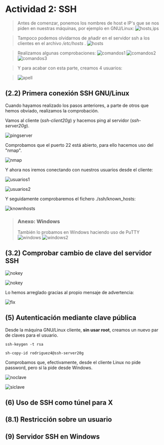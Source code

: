 # Actividad 2: SSH

>Antes de comenzar, ponemos los nombres de host e IP's que se nos piden en nuestras máquinas, por ejemplo en GNU/Linux:
>![hosts,ips](img/1hostnameeip.png)

>Tampoco podemos olvidarnos de añadir en el servidor ssh a los clientes en el archivo */etc/hosts* .
>![hosts](img/2clientesanadiralhosts.png)

>Realizamos algunas comprobaciones:
>![comandos1](img/4comandoparte1.png)
>![comandos2](img/4comandosparte2.png)
>![comandos3](img/4comandosparte3.png)

>Y para acabar con esta parte, creamos 4 usuarios:

>![apell](img/3usuariosenserver.png)

## (2.2) Primera conexión SSH GNU/Linux
Cuando hayamos realizado los pasos anteriores, a parte de otros que hemos obviado, realizamos la comprobación.

Vamos al cliente (*ssh-client20g*) y hacemos ping al servidor (*ssh-server20g*).

![pingserver](img/6pingaserver.png)

Comprobamos que el puerto 22 está abierto, para ello hacemos uso del "nmap".

![nmap](img/7comprobacionnmap.png)

Y ahora nos iremos conectando con nuestros usuarios desde el cliente:

![usuarios1](img/8sshrodriguez12.png)

![usuarios2](img/8sshrodriguez34.png)

Y seguidamente comprobaremos el fichero ./ssh/known_hosts:

![knownhosts](img/9hostconocidos.png)
>### Anexo: Windows
>También lo probamos en Windows haciendo uso de PuTTY
> ![windows](img/10putty.png)
> ![windows2](img/11putyfuncionando.png)

## (3.2) Comprobar cambio de clave del servidor SSH
![nokey](img/12nokey.png)

![nokey](img/12nokey2.png)

Lo hemos arreglado gracias al propio mensaje de advertencia:

![fix](img/13arr.png)
## (5) Autenticación mediante clave pública
Desde la máquina GNU/Linux cliente, **sin usar root**, creamos un nuevo par de claves para el usuario.
```
ssh-keygen -t rsa

sh-copy-id rodriguez4@ssh-server20g
```

Comprobamos que, efectivamente, desde el cliente Linux no pide password, pero sí la pide desde Windows.

![noclave](img/14nopideclavedesdelinux.png)

![siclave](img/14sipidewin.png)

## (6) Uso de SSH como túnel para X


## (8.1) Restricción sobre un usuario


## (9) Servidor SSH en Windows
